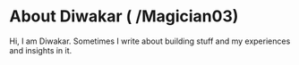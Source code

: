 # About Diwakar ( /Magician03)

Hi, I am Diwakar. Sometimes I write about building stuff and my experiences and insights in it.